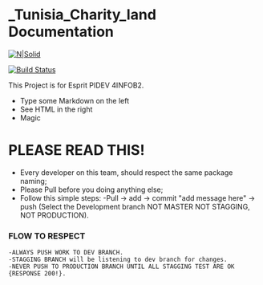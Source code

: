 # _Tunisia_Charity_land Documentation

[![N|Solid](https://cldup.com/dTxpPi9lDf.thumb.png)](https://nodesource.com/products/nsolid)

[![Build Status](https://travis-ci.org/joemccann/dillinger.svg?branch=master)](https://travis-ci.org/joemccann/dillinger)

This Project is for Esprit PIDEV 4INFOB2.

  - Type some Markdown on the left
  - See HTML in the right
  - Magic

# PLEASE READ THIS!

  - Every developer on this team, should respect the same package naming; 
  - Please Pull before you doing anything else;
  - Follow this simple steps:
  -Pull -> add -> commit "add message here" -> push (Select the Development branch NOT MASTER NOT STAGGING, NOT PRODUCTION).

### FLOW TO RESPECT
    -ALWAYS PUSH WORK TO DEV BRANCH.
    -STAGGING BRANCH will be listening to dev branch for changes.
    -NEVER PUSH TO PRODUCTION BRANCH UNTIL ALL STAGGING TEST ARE OK {RESPONSE 200!}.
